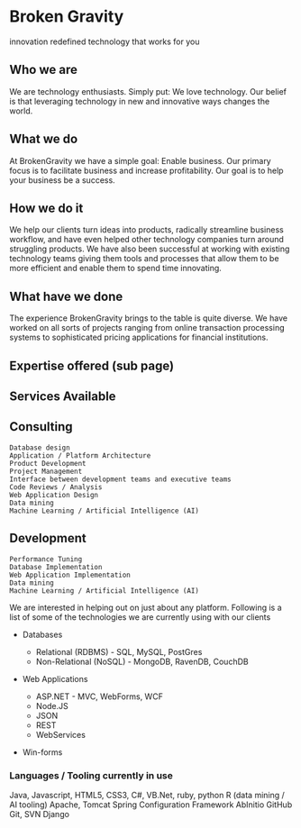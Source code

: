 # Broken Gravity
innovation redefined 
technology that works for you

## Who we are

We are technology enthusiasts. Simply put: We love technology. Our belief is that leveraging technology in new and innovative ways changes the world.


## What we do

At BrokenGravity we have a simple goal: Enable business. Our primary focus is to facilitate business and increase profitability. Our goal is to help your business be a success. 

## How we do it

We help our clients turn ideas into products, radically streamline business workflow, and have even helped other technology companies turn around struggling products.  We have also been successful at working with existing technology teams giving them tools and processes that allow them to be more efficient and enable them to spend time innovating.

## What have we done

The experience BrokenGravity brings to the table is quite diverse.  We have worked on all sorts of projects ranging from online transaction processing systems to sophisticated pricing applications for financial institutions.


## Expertise offered (sub page)

## Services Available

## Consulting
	Database design
	Application / Platform Architecture 
	Product Development 
	Project Management
	Interface between development teams and executive teams
	Code Reviews / Analysis
	Web Application Design
	Data mining
	Machine Learning / Artificial Intelligence (AI)
		
## Development
	Performance Tuning
	Database Implementation
	Web Application Implementation
	Data mining
	Machine Learning / Artificial Intelligence (AI)



We are interested in helping out on just about any platform. Following is a list of some of the technologies we are currently using with our clients

+ Databases
	+ Relational (RDBMS) - SQL, MySQL, PostGres
	+ Non-Relational (NoSQL) - MongoDB, RavenDB, CouchDB

+ Web Applications
	+ ASP.NET - MVC, WebForms, WCF
	+ Node.JS 
	+ JSON
	+ REST
	+ WebServices

+ Win-forms

### Languages / Tooling currently in use
Java, Javascript, HTML5, CSS3, C#, VB.Net, ruby, python
R (data mining / AI tooling)
Apache, Tomcat
Spring Configuration Framework
AbInitio
GitHub
Git, SVN
Django